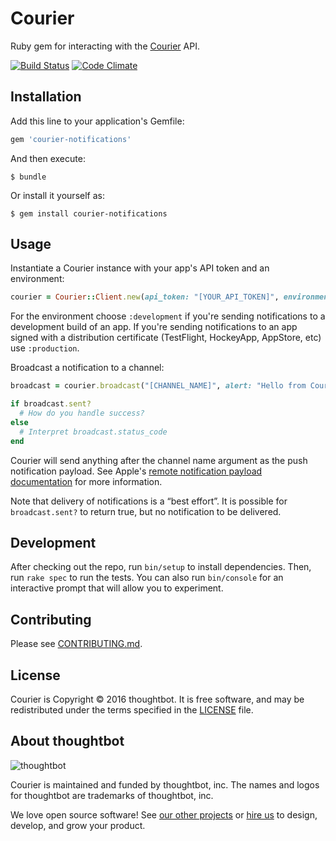 # Courier 

Ruby gem for interacting with the [Courier] API.

[Courier]: https://courier.thoughtbot.com

[![Build Status](https://circleci.com/gh/thoughtbot/courier-gem.svg?style=shield&circle-token=b09feb2f03dbc8fa7aa16d1977da3771b47c675c)](https://circleci.com/gh/thoughtbot/courier-gem)
[![Code Climate](https://codeclimate.com/repos/572a0503b781dc24b0000564/badges/db6744d185fd35deb8da/gpa.svg)](https://codeclimate.com/repos/572a0503b781dc24b0000564/feed)

## Installation

Add this line to your application's Gemfile:

```ruby
gem 'courier-notifications'
```

And then execute:

    $ bundle

Or install it yourself as:

    $ gem install courier-notifications

## Usage

Instantiate a Courier instance with your app's API token and an environment:

```ruby
courier = Courier::Client.new(api_token: "[YOUR_API_TOKEN]", environment: :development)
```

For the environment choose `:development` if you're sending notifications to a development build of an app. If you're sending notifications to an app signed with a distribution certificate (TestFlight, HockeyApp, AppStore, etc) use `:production`.

Broadcast a notification to a channel:

```ruby
broadcast = courier.broadcast("[CHANNEL_NAME]", alert: "Hello from Courier")

if broadcast.sent?
  # How do you handle success?
else
  # Interpret broadcast.status_code
end
```

Courier will send anything after the channel name argument as the push notification payload. See Apple's [remote notification payload documentation] for more information.

[remote notification payload documentation]: https://developer.apple.com/library/ios/documentation/NetworkingInternet/Conceptual/RemoteNotificationsPG/Chapters/TheNotificationPayload.html

Note that delivery of notifications is a “best effort”. It is possible for `broadcast.sent?` to return true, but no notification to be delivered.

## Development

After checking out the repo, run `bin/setup` to install dependencies. Then, run `rake spec` to run the tests. You can also run `bin/console` for an interactive prompt that will allow you to experiment.

## Contributing

Please see [CONTRIBUTING.md](/CONTRIBUTING.md).

## License

Courier is Copyright © 2016 thoughtbot. It is free software, and may be redistributed under the terms specified in the [LICENSE](/LICENSE) file.

## About thoughtbot

![thoughtbot](https://thoughtbot.com/logo.png)

Courier is maintained and funded by thoughtbot, inc.
The names and logos for thoughtbot are trademarks of thoughtbot, inc.

We love open source software! See [our other projects][community] or [hire us][hire] to design, develop, and grow your product.

[community]: https://thoughtbot.com/community?utm_source=github
[hire]: https://thoughtbot.com?utm_source=github

